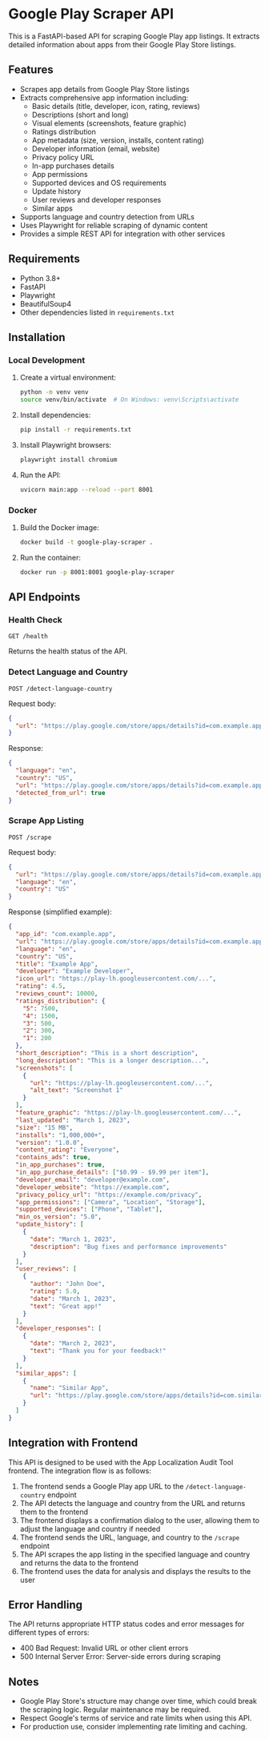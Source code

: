 # Google Play Scraper API

This is a FastAPI-based API for scraping Google Play app listings. It extracts detailed information about apps from their Google Play Store listings.

## Features

- Scrapes app details from Google Play Store listings
- Extracts comprehensive app information including:
  - Basic details (title, developer, icon, rating, reviews)
  - Descriptions (short and long)
  - Visual elements (screenshots, feature graphic)
  - Ratings distribution
  - App metadata (size, version, installs, content rating)
  - Developer information (email, website)
  - Privacy policy URL
  - In-app purchases details
  - App permissions
  - Supported devices and OS requirements
  - Update history
  - User reviews and developer responses
  - Similar apps
- Supports language and country detection from URLs
- Uses Playwright for reliable scraping of dynamic content
- Provides a simple REST API for integration with other services

## Requirements

- Python 3.8+
- FastAPI
- Playwright
- BeautifulSoup4
- Other dependencies listed in `requirements.txt`

## Installation

### Local Development

1. Create a virtual environment:
   ```bash
   python -m venv venv
   source venv/bin/activate  # On Windows: venv\Scripts\activate
   ```

2. Install dependencies:
   ```bash
   pip install -r requirements.txt
   ```

3. Install Playwright browsers:
   ```bash
   playwright install chromium
   ```

4. Run the API:
   ```bash
   uvicorn main:app --reload --port 8001
   ```

### Docker

1. Build the Docker image:
   ```bash
   docker build -t google-play-scraper .
   ```

2. Run the container:
   ```bash
   docker run -p 8001:8001 google-play-scraper
   ```

## API Endpoints

### Health Check

```
GET /health
```

Returns the health status of the API.

### Detect Language and Country

```
POST /detect-language-country
```

Request body:
```json
{
  "url": "https://play.google.com/store/apps/details?id=com.example.app"
}
```

Response:
```json
{
  "language": "en",
  "country": "US",
  "url": "https://play.google.com/store/apps/details?id=com.example.app&hl=en-US&gl=US",
  "detected_from_url": true
}
```

### Scrape App Listing

```
POST /scrape
```

Request body:
```json
{
  "url": "https://play.google.com/store/apps/details?id=com.example.app",
  "language": "en",
  "country": "US"
}
```

Response (simplified example):
```json
{
  "app_id": "com.example.app",
  "url": "https://play.google.com/store/apps/details?id=com.example.app",
  "language": "en",
  "country": "US",
  "title": "Example App",
  "developer": "Example Developer",
  "icon_url": "https://play-lh.googleusercontent.com/...",
  "rating": 4.5,
  "reviews_count": 10000,
  "ratings_distribution": {
    "5": 7500,
    "4": 1500,
    "3": 500,
    "2": 300,
    "1": 200
  },
  "short_description": "This is a short description",
  "long_description": "This is a longer description...",
  "screenshots": [
    {
      "url": "https://play-lh.googleusercontent.com/...",
      "alt_text": "Screenshot 1"
    }
  ],
  "feature_graphic": "https://play-lh.googleusercontent.com/...",
  "last_updated": "March 1, 2023",
  "size": "15 MB",
  "installs": "1,000,000+",
  "version": "1.0.0",
  "content_rating": "Everyone",
  "contains_ads": true,
  "in_app_purchases": true,
  "in_app_purchase_details": ["$0.99 - $9.99 per item"],
  "developer_email": "developer@example.com",
  "developer_website": "https://example.com",
  "privacy_policy_url": "https://example.com/privacy",
  "app_permissions": ["Camera", "Location", "Storage"],
  "supported_devices": ["Phone", "Tablet"],
  "min_os_version": "5.0",
  "update_history": [
    {
      "date": "March 1, 2023",
      "description": "Bug fixes and performance improvements"
    }
  ],
  "user_reviews": [
    {
      "author": "John Doe",
      "rating": 5.0,
      "date": "March 1, 2023",
      "text": "Great app!"
    }
  ],
  "developer_responses": [
    {
      "date": "March 2, 2023",
      "text": "Thank you for your feedback!"
    }
  ],
  "similar_apps": [
    {
      "name": "Similar App",
      "url": "https://play.google.com/store/apps/details?id=com.similar.app"
    }
  ]
}
```

## Integration with Frontend

This API is designed to be used with the App Localization Audit Tool frontend. The integration flow is as follows:

1. The frontend sends a Google Play app URL to the `/detect-language-country` endpoint
2. The API detects the language and country from the URL and returns them to the frontend
3. The frontend displays a confirmation dialog to the user, allowing them to adjust the language and country if needed
4. The frontend sends the URL, language, and country to the `/scrape` endpoint
5. The API scrapes the app listing in the specified language and country and returns the data to the frontend
6. The frontend uses the data for analysis and displays the results to the user

## Error Handling

The API returns appropriate HTTP status codes and error messages for different types of errors:

- 400 Bad Request: Invalid URL or other client errors
- 500 Internal Server Error: Server-side errors during scraping

## Notes

- Google Play Store's structure may change over time, which could break the scraping logic. Regular maintenance may be required.
- Respect Google's terms of service and rate limits when using this API.
- For production use, consider implementing rate limiting and caching.
